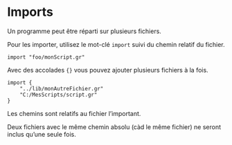 # Imports

Un programme peut être réparti sur plusieurs fichiers.

Pour les importer, utilisez le mot-clé `import` suivi du chemin relatif du fichier.
```grimoire
import "foo/monScript.gr"
```
Avec des accolades `{}` vous pouvez ajouter plusieurs fichiers à la fois.
```grimoire
import {
	"../lib/monAutreFichier.gr"
	"C:/MesScripts/script.gr"
}
```
Les chemins sont relatifs au fichier l’important.

Deux fichiers avec le même chemin absolu (càd le même fichier) ne seront inclus qu’une seule fois.